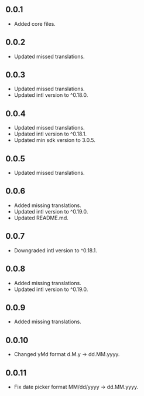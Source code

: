 ## 0.0.1

* Added core files.

## 0.0.2

* Updated missed translations.

## 0.0.3

* Updated missed translations.
* Updated intl version to ^0.18.0.

## 0.0.4

* Updated missed translations.
* Updated intl version to ^0.18.1.
* Updated min sdk version to 3.0.5.

## 0.0.5

* Updated missed translations.

## 0.0.6

* Added missing translations.
* Updated intl version to ^0.19.0.
* Updated README.md.

## 0.0.7

* Downgraded intl version to ^0.18.1.

## 0.0.8

* Added missing translations.
* Updated intl version to ^0.19.0.

## 0.0.9

* Added missing translations.

## 0.0.10

* Changed yMd format d.M.y -> dd.MM.yyyy.

## 0.0.11

* Fix date picker format MM/dd/yyyy -> dd.MM.yyyy.
